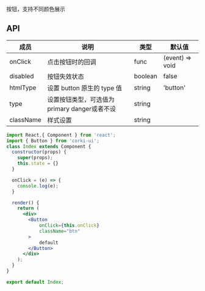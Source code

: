 按钮，支持不同颜色展示

## API
| 成员 | 说明 | 类型 | 默认值 |
| --- | --- | --- | --- |
| onClick | 点击按钮时的回调 | func | (event) => void |
| disabled | 按钮失效状态 | boolean | false |
| htmlType | 设置 button 原生的 type 值 | string | 'button' |
| type | 设置按钮类型，可选值为 primary danger或者不设 | string |  |
| className | 样式设置 | string |  |

```jsx
import React,{ Component } from 'react';
import { Button } from 'corki-ui';
class Index extends Component {
  constructor(props) {
    super(props);
    this.state = {}
  }

  onClick = (e) => {
    console.log(e);
  }

  render() {
    return (
      <div>
        <Button
            onClick={this.onClick}
            className="btn"
        >
            default
        </Button>
      </div>
    );
  }
}

export default Index;
```